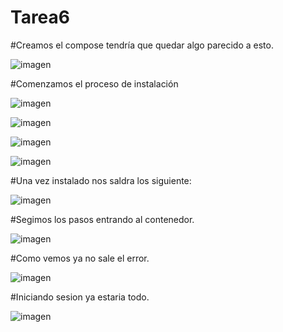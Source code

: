 # Tarea6

#Creamos el compose tendría que quedar algo parecido a esto.

![imagen](https://github.com/user-attachments/assets/d678a6eb-c935-433c-82c8-941253c56c58)

#Comenzamos el proceso de instalación

![imagen](https://github.com/user-attachments/assets/4333acdd-acdd-4087-ab54-ea192ed6e2bc)

![imagen](https://github.com/user-attachments/assets/aac666e5-4069-48de-9f00-a40f0feaf0d2)

![imagen](https://github.com/user-attachments/assets/2f76e2c3-8cd2-4bf4-a4da-0579656089d3)

![imagen](https://github.com/user-attachments/assets/94cabfa5-cca8-4cad-bef7-ede4f5a148ee)

#Una vez instalado nos saldra los siguiente:

![imagen](https://github.com/user-attachments/assets/0f5f5d41-9869-49ec-8c18-ae2627eb16f6)

#Segimos los pasos entrando al contenedor.

![imagen](https://github.com/user-attachments/assets/0e4eaf18-70ab-409c-85ce-5b9e3fd8a3fe)

#Como vemos ya no sale el error.

![imagen](https://github.com/user-attachments/assets/8c318919-7d76-4ec7-9109-d44e93f4f51f)

#Iniciando sesion ya estaria todo.

![imagen](https://github.com/user-attachments/assets/f1d2a95b-678a-408c-9180-f43d60f49f40)


